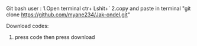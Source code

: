 Git bash user :
1.Open terminal ctr+ Lshit+`
2.copy and paste in terminal "git clone https://github.com/myane234/Jak-ondel.git"

Download codes:
1. press code then press download
